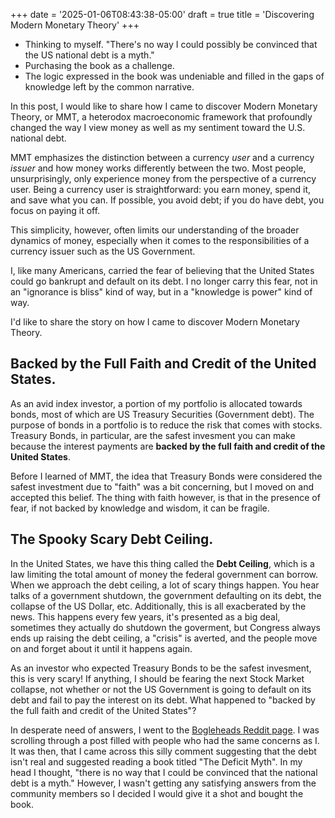+++
date = '2025-01-06T08:43:38-05:00'
draft = true
title = 'Discovering Modern Monetary Theory'
+++


- Thinking to myself. "There's no way I could possibly be convinced that the US national debt is a myth."
- Purchasing the book as a challenge.
- The logic expressed in the book was undeniable and filled in the gaps of knowledge left by the common narrative.


In this post, I would like to share how I came to discover Modern Monetary Theory, or MMT, a heterodox macroeconomic framework that profoundly changed the way I view money as well as my sentiment toward the U.S. national debt.

MMT emphasizes the distinction between a currency _user_ and a currency _issuer_ and how money works differently between the two. Most people, unsurprisingly, only experience money from the perspective of a currency user. Being a currency user is straightforward: you earn money, spend it, and save what you can. If possible, you avoid debt; if you do have debt, you focus on paying it off.

This simplicity, however, often limits our understanding of the broader dynamics of money, especially when it comes to the responsibilities of a currency issuer such as the US Government.

I, like many Americans, carried the fear of believing that the United States could go bankrupt and default on its debt. I no longer carry this fear, not in an "ignorance is bliss" kind of way, but in a "knowledge is power" kind of way.

I'd like to share the story on how I came to discover Modern Monetary Theory.

## Backed by the Full Faith and Credit of the United States.
As an avid index investor, a portion of my portfolio is allocated towards bonds, most of which are US Treasury Securities (Government debt). The purpose of bonds in a portfolio is to reduce the risk that comes with stocks. Treasury Bonds, in particular, are the safest invesment you can make because the interest payments are **backed by the full faith and credit of the United States**.

Before I learned of MMT, the idea that Treasury Bonds were considered the safest investment due to "faith" was a bit concerning, but I moved on and accepted this belief. The thing with faith however, is that in the presence of fear, if not backed by knowledge and wisdom, it can be fragile.

## The Spooky Scary Debt Ceiling.
In the United States, we have this thing called the **Debt Ceiling**, which is a law limiting the total amount of money the federal government can borrow. When we approach the debt ceiling, a lot of scary things happen. You hear talks of a government shutdown, the government defaulting on its debt, the collapse of the US Dollar, etc. Additionally, this is all exacberated by the news. This happens every few years, it's presented as a big deal, sometimes they actually do shutdown the goverment, but Congress always ends up raising the debt ceiling, a "crisis" is averted, and the people move on and forget about it until it happens again.

As an investor who expected Treasury Bonds to be the safest invesment, this is very scary! If anything, I should be fearing the next Stock Market collapse, not whether or not the US Government is going to default on its debt and fail to pay the interest on its debt. What happened to "backed by the full faith and credit of the United States"?

In desperate need of answers, I went to the [Bogleheads Reddit page](https://reddit.com/r/bogleheads). I was scrolling through a post filled with people who had the same concerns as I. It was then, that I came across this silly comment suggesting that the debt isn't real and suggested reading a book titled "The Deficit Myth". In my head I thought, "there is no way that I could be convinced that the national debt is a myth." However, I wasn't getting any satisfying answers from the community members so I decided I would give it a shot and bought the book.

